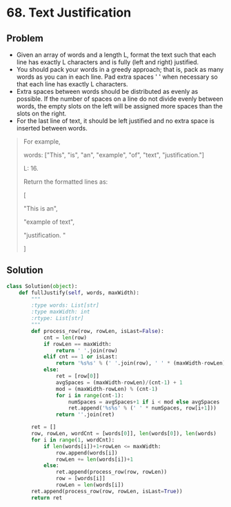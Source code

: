 # 68. Text Justification

## Problem
- Given an array of words and a length L, format the text such that each line has exactly L characters and is fully (left and right) justified.
- You should pack your words in a greedy approach; that is, pack as many words as you can in each line. Pad extra spaces ' ' when necessary so that each line has exactly L characters.
- Extra spaces between words should be distributed as evenly as possible. If the number of spaces on a line do not divide evenly between words, the empty slots on the left will be assigned more spaces than the slots on the right.
- For the last line of text, it should be left justified and no extra space is inserted between words.

> For example,
> 
> words: ["This", "is", "an", "example", "of", "text", "justification."]
> 
> L: 16.
> 
> Return the formatted lines as:
> 
> [
> 
>    "This    is    an",
>    
>    "example  of text",
>    
>    "justification.  "
>    
> ]

## Solution
```python
class Solution(object):
    def fullJustify(self, words, maxWidth):
        """
        :type words: List[str]
        :type maxWidth: int
        :rtype: List[str]
        """
        def process_row(row, rowLen, isLast=False):
            cnt = len(row)
            if rowLen == maxWidth:
                return ' '.join(row)
            elif cnt == 1 or isLast:
                return '%s%s' % (' '.join(row), ' ' * (maxWidth-rowLen))
            else:
                ret = [row[0]]
                avgSpaces = (maxWidth-rowLen)/(cnt-1) + 1
                mod = (maxWidth-rowLen) % (cnt-1)
                for i in range(cnt-1):
                    numSpaces = avgSpaces+1 if i < mod else avgSpaces
                    ret.append('%s%s' % (' ' * numSpaces, row[i+1]))
                return ''.join(ret)

        ret = []
        row, rowLen, wordCnt = [words[0]], len(words[0]), len(words)
        for i in range(1, wordCnt):
            if len(words[i])+1+rowLen <= maxWidth:
                row.append(words[i])
                rowLen += len(words[i])+1
            else:
                ret.append(process_row(row, rowLen))
                row = [words[i]]
                rowLen = len(words[i])
        ret.append(process_row(row, rowLen, isLast=True))
        return ret
```
